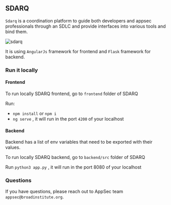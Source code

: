 ## SDARQ

`Sdarq` is a coordination platform to guide both developers and appsec professionals through an SDLC and provide interfaces into various tools and bind them.

![sdarq](https://broadinstitute.github.io/dsp-appsec-infrastructure-apps/img/sdarq_app.png)

It is using `AngularJs` framework for frontend and `Flask` framework for backend.
### Run it locally

#### Frontend
To run locally SDARQ frontend, go to `frontend` folder of SDARQ

Run:
- `npm install` or `npm i`
- `ng serve` , it will run in the port `4200` of your localhost


#### Backend 
Backend has a list of env variables that need to be exported with their values. 

To run locally SDARQ backend, go to `backend/src` folder of SDARQ

Run `python3 app.py` , it will run in the port 8080 of your localhost


### Questions
If you have questions, please reach out to AppSec team `appsec@broadinstitute.org`. 
